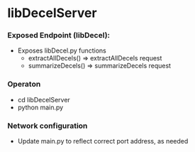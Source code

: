 # libDecelServer


### Exposed Endpoint (libDecel):

- Exposes libDecel.py functions
  - extractAllDecels() => extractAllDecels request
  - summarizeDecels()  => summarizeDecels request


### Operaton
- cd libDecelServer
- python main.py


### Network configuration
- Update main.py to reflect correct port address, as needed



     